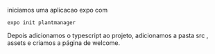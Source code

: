 iniciamos uma aplicacao expo com 
```
expo init plantmanager
```
Depois adicionamos o typescript ao projeto, adicionamos a pasta src , assets 
e criamos a página de welcome.